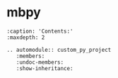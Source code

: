 # mbpy

```{toctree}
:caption: 'Contents:'
:maxdepth: 2
```

```{eval-rst}
.. automodule:: custom_py_project
   :members:
   :undoc-members:
   :show-inheritance:
```
